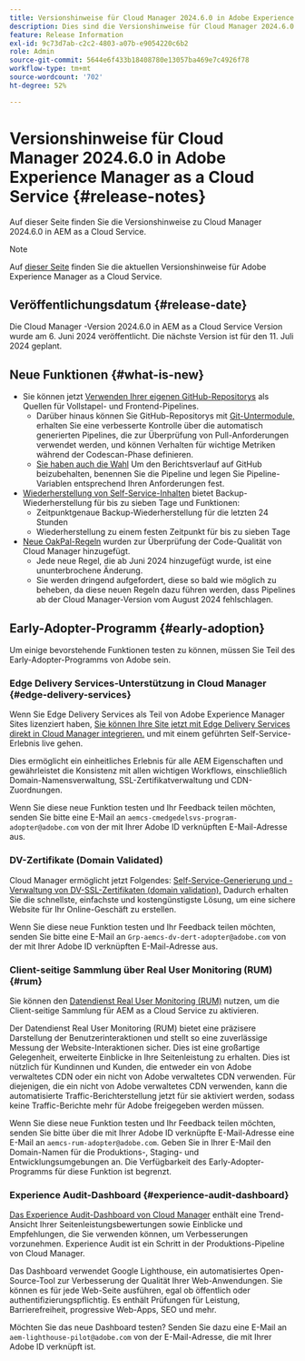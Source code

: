 ```yaml
---
title: Versionshinweise für Cloud Manager 2024.6.0 in Adobe Experience Manager as a Cloud Service
description: Dies sind die Versionshinweise für Cloud Manager 2024.6.0 in AEM as a Cloud Service.
feature: Release Information
exl-id: 9c73d7ab-c2c2-4803-a07b-e9054220c6b2
role: Admin
source-git-commit: 5644e6f433b18408780e13057ba469e7c4926f78
workflow-type: tm+mt
source-wordcount: '702'
ht-degree: 52%

---
```



# Versionshinweise für Cloud Manager 2024.6.0 in Adobe Experience Manager as a Cloud Service {#release-notes}

Auf dieser Seite finden Sie die Versionshinweise zu Cloud Manager 2024.6.0 in AEM as a Cloud Service.

>[!NOTE]
>
>Auf [dieser Seite](/help/release-notes/release-notes-cloud/release-notes-current.md) finden Sie die aktuellen Versionshinweise für Adobe Experience Manager as a Cloud Service.

## Veröffentlichungsdatum {#release-date}

Die Cloud Manager -Version 2024.6.0 in AEM as a Cloud Service Version wurde am 6. Juni 2024 veröffentlicht. Die nächste Version ist für den 11. Juli 2024 geplant.

## Neue Funktionen {#what-is-new}

* Sie können jetzt [Verwenden Ihrer eigenen GitHub-Repositorys](/help/implementing/cloud-manager/managing-code/private-repositories.md) als Quellen für Vollstapel- und Frontend-Pipelines.
   * Darüber hinaus können Sie GitHub-Repositorys mit [Git-Untermodule,](/help/implementing/cloud-manager/managing-code/git-submodules.md) erhalten Sie eine verbesserte Kontrolle über die automatisch generierten Pipelines, die zur Überprüfung von Pull-Anforderungen verwendet werden, und können Verhalten für wichtige Metriken während der Codescan-Phase definieren.
   * [Sie haben auch die Wahl](/help/implementing/cloud-manager/managing-code/github-check-config.md) Um den Berichtsverlauf auf GitHub beizubehalten, benennen Sie die Pipeline und legen Sie Pipeline-Variablen entsprechend Ihren Anforderungen fest.
* [Wiederherstellung von Self-Service-Inhalten](/help/operations/restore.md) bietet Backup-Wiederherstellung für bis zu sieben Tage und Funktionen:
   * Zeitpunktgenaue Backup-Wiederherstellung für die letzten 24 Stunden
   * Wiederherstellung zu einem festen Zeitpunkt für bis zu sieben Tage
* [Neue OakPal-Regeln](/help/implementing/cloud-manager/custom-code-quality-rules.md#oakpal-ui-content-package) wurden zur Überprüfung der Code-Qualität von Cloud Manager hinzugefügt.
   * Jede neue Regel, die ab Juni 2024 hinzugefügt wurde, ist eine ununterbrochene Änderung.
   * Sie werden dringend aufgefordert, diese so bald wie möglich zu beheben, da diese neuen Regeln dazu führen werden, dass Pipelines ab der Cloud Manager-Version vom August 2024 fehlschlagen.

## Early-Adopter-Programm {#early-adoption}

Um einige bevorstehende Funktionen testen zu können, müssen Sie Teil des Early-Adopter-Programms von Adobe sein.

### Edge Delivery Services-Unterstützung in Cloud Manager {#edge-delivery-services}

Wenn Sie Edge Delivery Services als Teil von Adobe Experience Manager Sites lizenziert haben, [Sie können Ihre Site jetzt mit Edge Delivery Services direkt in Cloud Manager integrieren.](/help/implementing/cloud-manager/edge-delivery-services.md) und mit einem geführten Self-Service-Erlebnis live gehen.

Dies ermöglicht ein einheitliches Erlebnis für alle AEM Eigenschaften und gewährleistet die Konsistenz mit allen wichtigen Workflows, einschließlich Domain-Namensverwaltung, SSL-Zertifikatverwaltung und CDN-Zuordnungen.

Wenn Sie diese neue Funktion testen und Ihr Feedback teilen möchten, senden Sie bitte eine E-Mail an `aemcs-cmedgedelsvs-program-adopter@adobe.com` von der mit Ihrer Adobe ID verknüpften E-Mail-Adresse aus.

### DV-Zertifikate (Domain Validated)

Cloud Manager ermöglicht jetzt Folgendes: [Self-Service-Generierung und -Verwaltung von DV-SSL-Zertifikaten (domain validation).](/help/implementing/cloud-manager/managing-ssl-certifications/domain-validated-certificates.md) Dadurch erhalten Sie die schnellste, einfachste und kostengünstigste Lösung, um eine sichere Website für Ihr Online-Geschäft zu erstellen.

Wenn Sie diese neue Funktion testen und Ihr Feedback teilen möchten, senden Sie bitte eine E-Mail an `Grp-aemcs-dv-dert-adopter@adobe.com` von der mit Ihrer Adobe ID verknüpften E-Mail-Adresse aus.

### Client-seitige Sammlung über Real User Monitoring (RUM) {#rum}

Sie können den [Datendienst Real User Monitoring (RUM)](/help/implementing/cloud-manager/content-requests.md#cliendside-collection) nutzen, um die Client-seitige Sammlung für AEM as a Cloud Service zu aktivieren.

Der Datendienst Real User Monitoring (RUM) bietet eine präzisere Darstellung der Benutzerinteraktionen und stellt so eine zuverlässige Messung der Website-Interaktionen sicher. Dies ist eine großartige Gelegenheit, erweiterte Einblicke in Ihre Seitenleistung zu erhalten. Dies ist nützlich für Kundinnen und Kunden, die entweder ein von Adobe verwaltetes CDN oder ein nicht von Adobe verwaltetes CDN verwenden. Für diejenigen, die ein nicht von Adobe verwaltetes CDN verwenden, kann die automatisierte Traffic-Berichterstellung jetzt für sie aktiviert werden, sodass keine Traffic-Berichte mehr für Adobe freigegeben werden müssen.

Wenn Sie diese neue Funktion testen und Ihr Feedback teilen möchten, senden Sie bitte über die mit Ihrer Adobe ID verknüpfte E-Mail-Adresse eine E-Mail an `aemcs-rum-adopter@adobe.com`. Geben Sie in Ihrer E-Mail den Domain-Namen für die Produktions-, Staging- und Entwicklungsumgebungen an.  Die Verfügbarkeit des Early-Adopter-Programms für diese Funktion ist begrenzt.

### Experience Audit-Dashboard {#experience-audit-dashboard}

[Das Experience Audit-Dashboard von Cloud Manager](/help/implementing/cloud-manager/experience-audit-dashboard.md) enthält eine Trend-Ansicht Ihrer Seitenleistungsbewertungen sowie Einblicke und Empfehlungen, die Sie verwenden können, um Verbesserungen vorzunehmen. Experience Audit ist ein Schritt in der Produktions-Pipeline von Cloud Manager.

Das Dashboard verwendet Google Lighthouse, ein automatisiertes Open-Source-Tool zur Verbesserung der Qualität Ihrer Web-Anwendungen. Sie können es für jede Web-Seite ausführen, egal ob öffentlich oder authentifizierungspflichtig. Es enthält Prüfungen für Leistung, Barrierefreiheit, progressive Web-Apps, SEO und mehr.

Möchten Sie das neue Dashboard testen? Senden Sie dazu eine E-Mail an `aem-lighthouse-pilot@adobe.com` von der E-Mail-Adresse, die mit Ihrer Adobe ID verknüpft ist.
